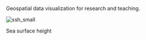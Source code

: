 Geospatial data visualization for research and teaching.

![ssh_small](https://github.com/anhph95/Bio-Geoinformatics/assets/88524921/1d23a64c-ea95-41c8-bc00-09af92148c85)

Sea surface height 

